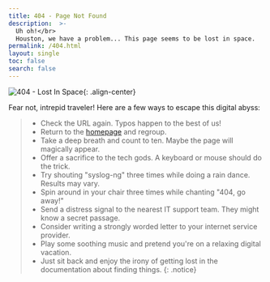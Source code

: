 ```yaml
---
title: 404 - Page Not Found
description:  >-
  Uh oh!</br>
  Houston, we have a problem... This page seems to be lost in space.
permalink: /404.html
layout: single
toc: false
search: false
---
```


[ref:homepage]: {{site.baseurl}}/
[ref:lost-in-space-img]: {{img_folder}}/lost_in_space.png

![404 - Lost In Space][ref:lost-in-space-img]{: .align-center}

Fear not, intrepid traveler!
Here are a few ways to escape this digital abyss:

> * Check the URL again. Typos happen to the best of us!
> * Return to the [homepage][ref:homepage] and regroup.
> * Take a deep breath and count to ten. Maybe the page will magically appear.
> * Offer a sacrifice to the tech gods. A keyboard or mouse should do the trick.
> * Try shouting "syslog-ng" three times while doing a rain dance. Results may vary.
> * Spin around in your chair three times while chanting "404, go away!"
> * Send a distress signal to the nearest IT support team. They might know a secret passage.
> * Consider writing a strongly worded letter to your internet service provider.
> * Play some soothing music and pretend you're on a relaxing digital vacation.
> * Just sit back and enjoy the irony of getting lost in the documentation about finding things.
{: .notice}
